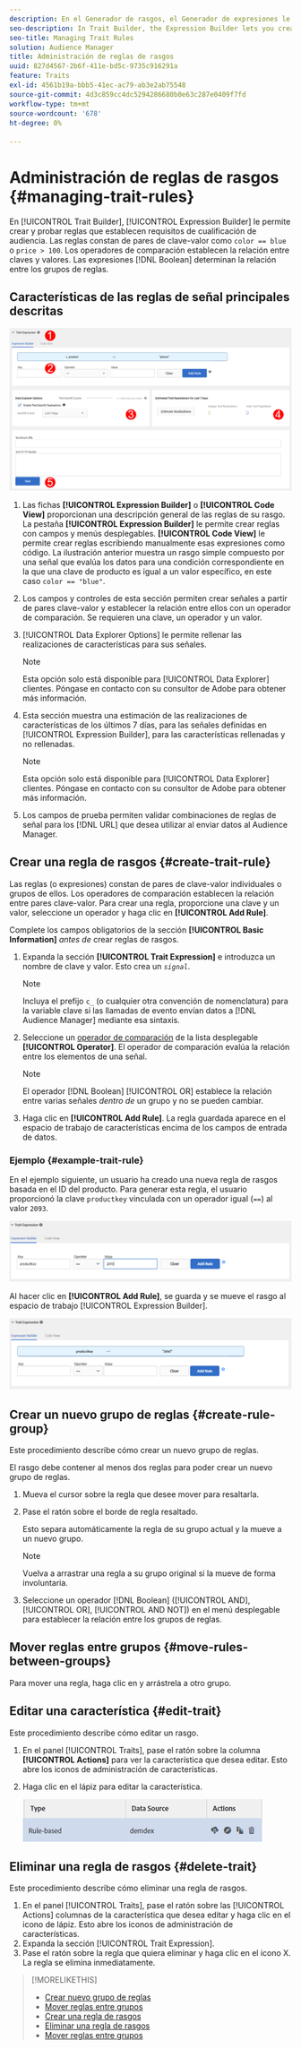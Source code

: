 ```yaml
---
description: En el Generador de rasgos, el Generador de expresiones le permite crear y probar reglas que establecen requisitos de cualificación de audiencias. Las reglas constan de pares de clave-valor como "color == azul" o "price &gt; 100". Los operadores de comparación establecen la relación entre claves y valores. Las expresiones booleanas determinan la relación entre los grupos de reglas.
seo-description: In Trait Builder, the Expression Builder lets you create and test rules that establish audience qualification requirements. Rules consist of key-value pairs such as "color == blue" or "price &gt; 100". Comparison operators establish the relationship between keys and values. Boolean expressions determine the relationship between rule groups.
seo-title: Managing Trait Rules
solution: Audience Manager
title: Administración de reglas de rasgos
uuid: 827d4567-2b6f-411e-bd5c-9735c916291a
feature: Traits
exl-id: 4561b19a-bbb5-41ec-ac79-ab3e2ab75548
source-git-commit: 4d3c859cc4dc5294286680b0e63c287e0409f7fd
workflow-type: tm+mt
source-wordcount: '678'
ht-degree: 0%

---
```


# Administración de reglas de rasgos {#managing-trait-rules}

En [!UICONTROL Trait Builder], [!UICONTROL Expression Builder] le permite crear y probar reglas que establecen requisitos de cualificación de audiencia. Las reglas constan de pares de clave-valor como `color == blue` o `price > 100`. Los operadores de comparación establecen la relación entre claves y valores. Las expresiones [!DNL Boolean] determinan la relación entre los grupos de reglas.

<!-- c_tb_rules.xml -->

## Características de las reglas de señal principales descritas

![](assets/manage-trait-rules.png)

1. Las fichas **[!UICONTROL Expression Builder]** o **[!UICONTROL Code View]** proporcionan una descripción general de las reglas de su rasgo. La pestaña **[!UICONTROL Expression Builder]** le permite crear reglas con campos y menús desplegables. **[!UICONTROL Code View]** le permite crear reglas escribiendo manualmente esas expresiones como código. La ilustración anterior muestra un rasgo simple compuesto por una señal que evalúa los datos para una condición correspondiente en la que una clave de producto es igual a un valor específico, en este caso `color == "blue"`.

1. Los campos y controles de esta sección permiten crear señales a partir de pares clave-valor y establecer la relación entre ellos con un operador de comparación. Se requieren una clave, un operador y un valor.
1. [!UICONTROL Data Explorer Options] le permite rellenar las realizaciones de características para sus señales.

   >[!NOTE]
   >
   >Esta opción solo está disponible para [!UICONTROL Data Explorer] clientes. Póngase en contacto con su consultor de Adobe para obtener más información.

1. Esta sección muestra una estimación de las realizaciones de características de los últimos 7 días, para las señales definidas en [!UICONTROL Expression Builder], para las características rellenadas y no rellenadas.

   >[!NOTE]
   >
   >Esta opción solo está disponible para [!UICONTROL Data Explorer] clientes. Póngase en contacto con su consultor de Adobe para obtener más información.

1. Los campos de prueba permiten validar combinaciones de reglas de señal para los [!DNL URL] que desea utilizar al enviar datos al Audience Manager.

## Crear una regla de rasgos {#create-trait-rule}

Las reglas (o expresiones) constan de pares de clave-valor individuales o grupos de ellos. Los operadores de comparación establecen la relación entre pares clave-valor. Para crear una regla, proporcione una clave y un valor, seleccione un operador y haga clic en **[!UICONTROL Add Rule]**.

<!-- t_tb_create_rules.xml -->

Complete los campos obligatorios de la sección **[!UICONTROL Basic Information]** *antes de* crear reglas de rasgos.

1. Expanda la sección **[!UICONTROL Trait Expression]** e introduzca un nombre de clave y valor. Esto crea un *`signal`*.

   >[!NOTE]
   >
   >Incluya el prefijo `c_` (o cualquier otra convención de nomenclatura) para la variable clave si las llamadas de evento envían datos a [!DNL Audience Manager] mediante esa sintaxis.

1. Seleccione un [operador de comparación](../../features/traits/trait-comparison-operators.md) de la lista desplegable **[!UICONTROL Operator]**. El operador de comparación evalúa la relación entre los elementos de una señal.

   >[!NOTE]
   >
   >El operador [!DNL Boolean] [!UICONTROL OR] establece la relación entre varias señales *dentro de* un grupo y no se pueden cambiar.

1. Haga clic en **[!UICONTROL Add Rule]**. La regla guardada aparece en el espacio de trabajo de características encima de los campos de entrada de datos.

### Ejemplo {#example-trait-rule}

En el ejemplo siguiente, un usuario ha creado una nueva regla de rasgos basada en el ID del producto. Para generar esta regla, el usuario proporcionó la clave `productkey` vinculada con un operador igual (`==`) al valor `2093`.

![](assets/tb_sample_rule1.png)

Al hacer clic en **[!UICONTROL Add Rule]**, se guarda y se mueve el rasgo al espacio de trabajo [!UICONTROL Expression Builder].

![](assets/tb_sample_rule2.png)

## Crear un nuevo grupo de reglas {#create-rule-group}

Este procedimiento describe cómo crear un nuevo grupo de reglas.

<!-- t_tb_new_rule_group.xml -->

El rasgo debe contener al menos dos reglas para poder crear un nuevo grupo de reglas.

1. Mueva el cursor sobre la regla que desee mover para resaltarla.
1. Pase el ratón sobre el borde de regla resaltado.

   Esto separa automáticamente la regla de su grupo actual y la mueve a un nuevo grupo.

   >[!NOTE]
   >
   >Vuelva a arrastrar una regla a su grupo original si la mueve de forma involuntaria.

1. Seleccione un operador [!DNL Boolean] ([!UICONTROL AND], [!UICONTROL OR], [!UICONTROL AND NOT]) en el menú desplegable para establecer la relación entre los grupos de reglas.

## Mover reglas entre grupos {#move-rules-between-groups}

Para mover una regla, haga clic en y arrástrela a otro grupo.

## Editar una característica {#edit-trait}

Este procedimiento describe cómo editar un rasgo.

<!-- t_tb_edit.xml -->

1. En el panel [!UICONTROL Traits], pase el ratón sobre la columna **[!UICONTROL Actions]** para ver la característica que desea editar. Esto abre los iconos de administración de características.
1. Haga clic en el lápiz para editar la característica.

   ![](assets/tb_edit_trait.png)

## Eliminar una regla de rasgos {#delete-trait}

Este procedimiento describe cómo eliminar una regla de rasgos.

<!-- t_tb_delete_rule.xml -->

1. En el panel [!UICONTROL Traits], pase el ratón sobre las [!UICONTROL Actions] columnas de la característica que desea editar y haga clic en el icono de lápiz. Esto abre los iconos de administración de características.
1. Expanda la sección [!UICONTROL Trait Expression].
1. Pase el ratón sobre la regla que quiera eliminar y haga clic en el icono X. La regla se elimina inmediatamente.

>[!MORELIKETHIS]
>
>* [Crear nuevo grupo de reglas](../../features/traits/manage-trait-rules.md#create-rule-group)
>* [Mover reglas entre grupos](../../features/traits/manage-trait-rules.md#move-rules-between-groups)
>* [Crear una regla de rasgos](../../features/traits/manage-trait-rules.md#create-trait-rule)
>* [Eliminar una regla de rasgos](../../features/traits/manage-trait-rules.md#delete-trait)
>* [Mover reglas entre grupos](../../features/traits/manage-trait-rules.md#move-rules-between-groups)
